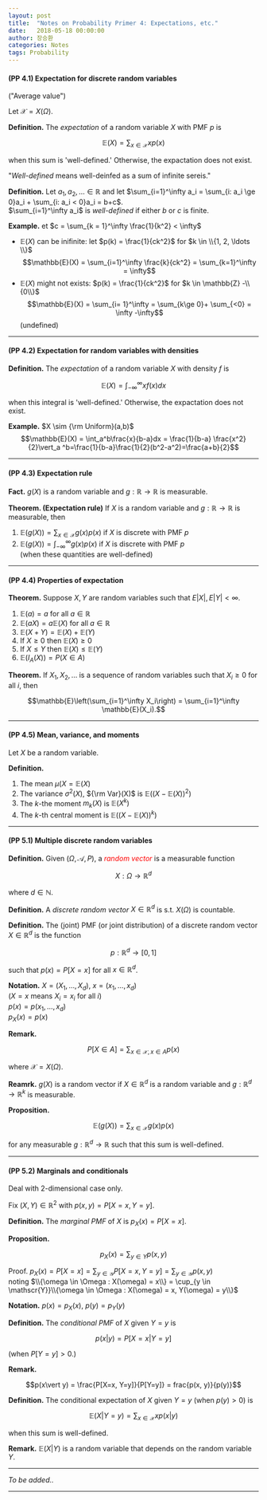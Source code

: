 ```yaml
---
layout: post
title:  "Notes on Probability Primer 4: Expectations, etc."
date:   2018-05-18 00:00:00
author: 장승환
categories: Notes
tags: Probability
---
```


#### (PP 4.1) Expectation for discrete random variables

("Average value")

Let $\mathscr{X} = X(\Omega)$.

**Definition.** The *expectation* of a random variable $X$ with PMF $p$ is

$$\mathbb{E}(X) = \sum_{x \in \mathscr{X}} xp(x)$$

when this sum is 'well-defined.'
Otherwise, the expactation does not exist.

"*Well-defined* means well-deinfed as a sum of infinite sereis."

**Definition.**
Let $a_1, a_2, \ldots \in \mathbb{R}$ and 
let $\sum_{i=1}^\infty a_i = \sum_{i: a_i \ge 0}a_i + \sum_{i: a_i < 0}a_i = b+c$.  
$\sum_{i=1}^\infty a_i$ is *well-defined* if either $b$ or $c$ is finite.

**Example.**
et $c = \sum_{k = 1}^\infty \frac{1}{k^2} < \infty$   
* $\mathbb{E}(X)$ can be inifinite: let $p(k) = \frac{1}{ck^2}$ for $k \in \\{1, 2, \ldots \\}$  
$$\mathbb{E}(X) = \sum_{i=1}^\infty \frac{k}{ck^2} = \sum_{k=1}^\infty = \infty$$
* $\mathbb{E}(X)$ might not exists: $p(k) = \frac{1}{ck^2}$ for $k \in \mathbb{Z} -\\{0\\}$
$$\mathbb{E}(X) = \sum_{i= 1}^\infty = \sum_{k\ge 0}+ \sum_{<0} = \infty -\infty$$ (undefined)

---

#### (PP 4.2) Expectation for random variables with densities

**Definition.** The *expectation* of a random variable $X$ with density $f$ is

$$\mathbb{E}(X) = \int_{-\infty}^\infty xf(x)dx$$

when this integral is 'well-defined.'
Otherwise, the expactation does not exist.

**Example.**
$X \sim {\rm Uniform}(a,b)$  
$$\mathbb{E}(X) = \int_a^b\frac{x}{b-a}dx = \frac{1}{b-a} \frac{x^2}{2}\vert_a ^b=\frac{1}{b-a}\frac{1}{2}(b^2-a^2)=\frac{a+b}{2}$$

---

#### (PP 4.3) Expectation rule

**Fact.** $g(X)$ is a random variable and $g: \mathbb{R} \rightarrow \mathbb{R}$ is measurable.

**Theorem. (Expectation rule)**
If $X$ is a random variable and $g: \mathbb{R} \rightarrow \mathbb{R}$ is measurable, then
1. $\mathbb{E}(g(X)) = \sum_{x \in \mathscr{X}}g(x)p(x)$ if $X$ is discrete with PMF $p$
2. $\mathbb{E}(g(X)) = \int_{-\infty}^\infty g(x)p(x)$ if $X$ is discrete with PMF $p$  
(when these quantities are well-defined)

---

#### (PP 4.4) Properties of expectation

**Theorem.** Suppose $X, Y$ are random variables such that $E\vert X\vert, E\vert Y\vert <\infty$.
1. $\mathbb{E}(a) = a$ for all $a \in \mathbb{R}$
2. $\mathbb{E}(aX) = a\mathbb{E}(X)$ for all $a \in \mathbb{R}$
3. $\mathbb{E}(X + Y) = \mathbb{E}(X) + \mathbb{E}(Y)$
4. If $X \ge 0$ then $\mathbb{E}(X) \ge 0$
5. If $X \le Y$ then $\mathbb{E}(X) \le \mathbb{E}(Y)$
6. $\mathbb{E}(I_A(X)) = P(X \in A)$

**Theorem.** If $X_1, X_2, \ldots$ is a sequence of random variables such that $X_i \ge 0$ for all $i$, then

$$\mathbb{E}\left(\sum_{i=1}^\infty X_i\right)  = \sum_{i=1}^\infty \mathbb{E}(X_i).$$

---

#### (PP 4.5) Mean, variance, and moments

Let $X$ be a random variable.

**Definition.**
1. The mean $\mu(X = \mathbb{E}(X)$
2. The variance $\sigma^2(X)$, ${\rm Var}(X)$ is $\mathbb{E}((X-\mathbb{E}(X))^2)$
3. The $k$-the moment $m_k(X)$ is $\mathbb{E}(X^k)$
4. The $k$-th central moment is $\mathbb{E}((X-\mathbb{E}(X))^k)$

---

#### (PP 5.1) Multiple discrete random variables

**Definition.** Given $(\Omega, \mathscr{A}, P)$, a <span style="color:red">*random vector*</span> is a measurable function 

$$X : \Omega \rightarrow \mathbb{R}^d$$

where $d \in \mathbb{N}$.

**Definition.** A *discrete random vector* $X \in \mathbb{R}^d$ is s.t. $X(\Omega)$ is countable.

**Definition.** The (joint) PMF (or joint distribution) of a discrete random vector $X \in \mathbb{R}^d$ is the function

$$p:\mathbb{R}^d \rightarrow [0,1]$$ 

such that $p(x)= P[X=x]$ for all $x \in \mathbb{R}^d$. 

**Notation.** $X = (X_1, \ldots, X_d)$, $x = (x_1, \ldots, x_d)$  
($X = x$ means $X_i = x_i$ for all $i$)  
$p(x) = p(x_1, \ldots, x_d)$  
$p_X(x) = p(x)$  

**Remark.** 

$$P[X \in A] = \sum_{x\in \mathscr{X}, x \in A} p(x)$$

where $\mathscr{X} = X(\Omega)$.

**Reamrk.** $g(X)$ is a random vector if $X \in \mathbb{R}^d$ is a random variable and
$g: \mathbb{R}^d \rightarrow \mathbb{R}^k$ is measurable.

**Proposition.**

$$\mathbb{E}(g(X)) = \sum_{x\in \mathscr{X}} g(x)p(x)$$

for any measurable $g: \mathbb{R}^d \rightarrow \mathbb{R}$ such that this sum is well-defined.

---

#### (PP 5.2) Marginals and conditionals

Deal with 2-dimensional case only.

Fix $(X, Y) \in \mathbb{R}^2$ with $p(x, y) = P[X=x, Y=y]$.

**Definition.** The *marginal PMF* of $X$ is $p_X(x) = P[X = x]$.

**Proposition.**

$$p_X(x) = \sum_{y \in Y} p(x, y)$$

Proof. $p_X(x) = P[X=x] = \sum_{y \in \mathscr{Y}} P[X=x, Y=y] = \sum_{y \in \mathscr{Y}}p(x,y)$  
noting $\\{\omega \in \Omega : X(\omega) = x\\} 
= \cup_{y \in \mathscr{Y}}\\{\omega \in \Omega : X(\omega) = x, Y(\omega) = y\\}$ 

**Notation.** $p(x) = p_X(x)$, $p(y) = p_Y(y)$  

**Definition.** The *conditional PMF* of $X$ given $Y=y$ is 

$$p(x\vert y) = P[X=x \vert Y = y]$$

(when $P[Y=y] > 0$.)

**Remark.** 

$$p(x\vert y) = \frac{P[X=x, Y=y]}{P[Y=y]} = frac{p(x, y)}{p(y)}$$

**Definition.** The conditional expectation of $X$ given $Y=y$ (when $p(y) > 0$) is 

$$\mathbb{E}(X\vert Y=y) = \sum_{x \in \mathscr{X}} xp(x \vert y)$$

when this sum is well-defined.

**Remark.** $\mathbb{E}(X\vert Y)$ is a random variable that depends on the random variable $Y$.

---

$$ $$

*To be added..*

---

